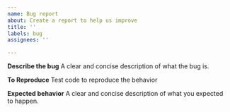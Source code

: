 ```yaml
---
name: Bug report
about: Create a report to help us improve
title: ''
labels: bug
assignees: ''

---
```


**Describe the bug**
A clear and concise description of what the bug is.

**To Reproduce**
Test code to reproduce the behavior

**Expected behavior**
A clear and concise description of what you expected to happen.
